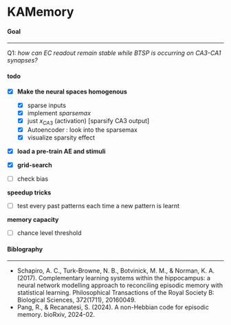 # KAMemory

#### Goal
---
Q1: *how can EC readout remain stable while BTSP is occurring on CA3-CA1 synapses?*


#### todo

- [x] **Make the neural spaces homogenous**
	- [x] sparse inputs
	- [x] implement *sparsemax*
	- [x] just $x_{CA3}$  (activation) \[sparsify CA3 output\]
	- [x] Autoencoder : look into the sparsemax
	- [x] visualize sparsity effect

- [x] **load a pre-train AE and stimuli**
- [x] **grid-search**


- [ ] check bias


**speedup tricks**
- [ ] test every past patterns each time a new pattern is learnt

**memory capacity**
- [ ] chance level threshold


#### Biblography
---
- Schapiro, A. C., Turk-Browne, N. B., Botvinick, M. M., & Norman, K. A. (2017). Complementary learning systems within the hippocampus: a neural network modelling approach to reconciling episodic memory with statistical learning. Philosophical Transactions of the Royal Society B: Biological Sciences, 372(1711), 20160049.
- Pang, R., & Recanatesi, S. (2024). A non-Hebbian code for episodic memory. bioRxiv, 2024-02.



